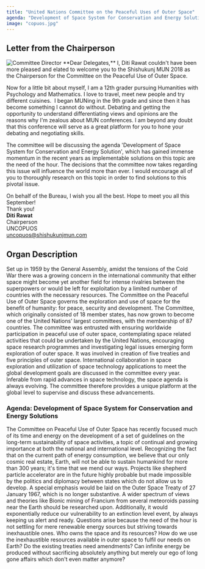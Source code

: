 ```yaml
---
title: "United Nations Committee on the Peaceful Uses of Outer Space"
agenda: "Development of Space System for Conservation and Energy Solutions"
image: "copuos.jpg"
---
```

## Letter from the Chairperson

<img class="headshot" src="/assets/images/people/dr.png" alt="Committee Director"> 
**Dear Delegates,**  
I, Diti Rawat couldn't have been more pleased and elated to welcome you to the Shishukunj MUN 2018 as the Chairperson for the Committee on the Peaceful Use of Outer Space.

Now for a little bit about myself, I am a 12th grader pursuing Humanities with Psychology and Mathematics. I love to travel, meet new people and try different cuisines.  I began MUNing in the 9th grade and since then it has become something I cannot do without. Debating and getting the opportunity to understand differentiating views and opinions are the reasons why I'm zealous about MUN conferences. I am beyond any doubt that this conference will serve as a great platform for you to hone your debating and negotiating skills. 

The committee will be discussing the agenda 'Development of Space System for Conservation and Energy Solution', which has gained immense momentum in the recent years as implementable solutions on this topic are the need of the hour. The decisions that the committee now takes regarding this issue will influence the world more than ever. I would encourage all of you to thoroughly research on this topic in order to find solutions to this pivotal issue. 

On behalf of the Bureau, I wish you all the best. Hope to meet you all this September!  
Thank you!  
**Diti Rawat**  
Chairperson  
UNCOPUOS  
[uncopuos@shishukunjmun.com](mailto:uncopuos@shishukunjmun.com)  

## Organ Description
Set up in 1959 by the General Assembly, amidst the tensions of the Cold War there was a growing concern in the international community that either space might become yet another field for intense rivalries between the superpowers or would be left for exploitation by a limited number of countries with the necessary resources. The Committee on the Peaceful Use of Outer Space governs the exploration and use of space for the benefit of humanity: for peace, security and development. The Committee, which originally consisted of 18 member states, has now grown to become one of the United Nations’ largest committees, with the membership of 87 countries. The committee was entrusted with ensuring worldwide participation in peaceful use of outer space, contemplating space related activities that could be undertaken by the United Nations, encouraging space research programmes and investigating legal issues emerging form exploration of outer space. It was involved in creation of five treaties and five principles of outer space. International collaboration in space exploration and utilization of space technology applications to meet the global development goals are discussed in the committee every year. Inferable from rapid advances in space technology, the space agenda is always evolving. The committee therefore provides a unique platform at the global level to supervise and discuss these advancements.

### Agenda: Development of Space System for Conservation and Energy Solutions
The Committee on Peaceful Use of Outer Space has recently focused much of its time and energy on the development of a set of guidelines on the long-term sustainability of space activities, a topic of continual and growing importance at both the national and international level. Recognizing the fact that on the current path of energy consumption, we believe that our only cosmic real estate, Earth, will not be able to sustain humankind for more than 300 years; it's time that we mend our ways. Projects like shepherd particle accelerator are in the future highly probable but made impossible by the politics and diplomacy between states which do not allow us to develop. A special emphasis would be laid on the Outer Space Treaty of ‎27 January 1967, which is no longer substantive. A wider spectrum of views and theories like Bionic mining of Francium from several meteoroids passing near the Earth should be researched upon. Additionally, it would exponentially reduce our vulnerability to an extinction level event, by always keeping us alert and ready. Questions arise because the need of the hour is not settling for mere renewable energy sources but striving towards inexhaustible ones. Who owns the space and its resources? How do we use the inexhaustible resources available in outer space to fulfil our needs on Earth? Do the existing treaties need amendments? Can infinite energy be produced without sacrificing absolutely anything but merely our ego of long gone affairs which don't even matter anymore?
